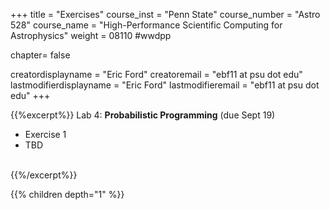 +++
title = "Exercises"
course_inst = "Penn State"
course_number = "Astro 528"
course_name = "High-Performance Scientific Computing for Astrophysics"
weight = 08110  #wwdpp

chapter= false

creatordisplayname = "Eric Ford"
creatoremail = "ebf11 at psu dot edu"
lastmodifierdisplayname = "Eric Ford"
lastmodifieremail = "ebf11 at psu dot edu"
+++


{{%excerpt%}}
Lab 4: **Probabilistic Programming** (due Sept 19)
- Exercise 1
- TBD
<br />
{{%/excerpt%}}
<!--
[Lab 4 Git Repository](https://github.com/PsuAstro528/lab4-start) (due Aug 27) -->
<!--
 [Exercise 1: Probabilistic Programming & Uncertainty Estimation via MCMC](https://nbviewer.jupyter.org/github/PsuAstro528/lab5-start/blob/master/ex1.ipynb)
-->

{{% children depth="1" %}}

